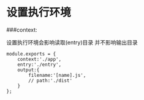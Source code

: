 # 设置执行环境


###context:

设置执行环境会影响读取(entry)目录 并不影响输出目录

    module.exports = {
        context:'./app',
        entry:'./entry',
        output:{
            filename:'[name].js',
            // path:'./dist'
        }
    };
    